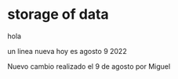# storage of data
hola

un linea nueva 
hoy es agosto 9 2022 


Nuevo cambio realizado el 9 de agosto por Miguel 
